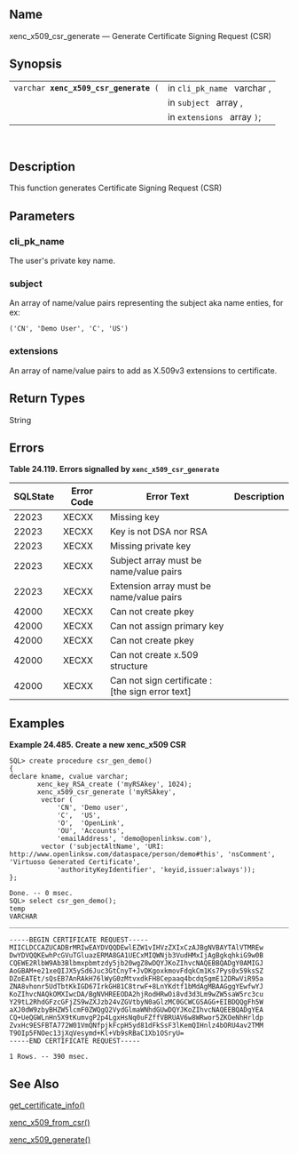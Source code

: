 <div id="fn_xenc_x509_csr_generate" class="refentry">

<div class="titlepage">

</div>

<div class="refnamediv">

## Name

xenc_x509_csr_generate — Generate Certificate Signing Request (CSR)

</div>

<div class="refsynopsisdiv">

## Synopsis

<div id="fsyn_xenc_x509_csr_generate" class="funcsynopsis">

|                                            |                             |
|--------------------------------------------|-----------------------------|
| `varchar `**`xenc_x509_csr_generate`**` (` | in `cli_pk_name ` varchar , |
|                                            | in `subject ` array ,       |
|                                            | in `extensions ` array `)`; |

<div class="funcprototype-spacer">

 

</div>

</div>

</div>

<div id="desc_xenc_x509_csr_generate" class="refsect1">

## Description

This function generates Certificate Signing Request (CSR)

</div>

<div id="params_xenc_x509_csr_generate" class="refsect1">

## Parameters

<div id="id121182" class="refsect2">

### cli_pk_name

The user's private key name.

</div>

<div id="id121185" class="refsect2">

### subject

An array of name/value pairs representing the subject aka name enties,
for ex:

``` programlisting
('CN', 'Demo User', 'C', 'US')
```

</div>

<div id="id121189" class="refsect2">

### extensions

An array of name/value pairs to add as X.509v3 extensions to
certificate.

</div>

</div>

<div id="ret_xenc_x509_csr_generate" class="refsect1">

## Return Types

String

</div>

<div id="errors_xenc_x509_csr_generate" class="refsect1">

## Errors

<div id="id121197" class="table">

**Table 24.119. Errors signalled by `xenc_x509_csr_generate `**

<div class="table-contents">

| SQLState                              | Error Code                            | Error Text                                                                         | Description |
|---------------------------------------|---------------------------------------|------------------------------------------------------------------------------------|-------------|
| <span class="errorcode">22023 </span> | <span class="errorcode">XECXX </span> | <span class="errortext">Missing key </span>                                        |             |
| <span class="errorcode">22023 </span> | <span class="errorcode">XECXX </span> | <span class="errortext">Key is not DSA nor RSA </span>                             |             |
| <span class="errorcode">22023 </span> | <span class="errorcode">XECXX </span> | <span class="errortext">Missing private key </span>                                |             |
| <span class="errorcode">22023 </span> | <span class="errorcode">XECXX </span> | <span class="errortext">Subject array must be name/value pairs </span>             |             |
| <span class="errorcode">22023 </span> | <span class="errorcode">XECXX </span> | <span class="errortext">Extension array must be name/value pairs </span>           |             |
| <span class="errorcode">42000 </span> | <span class="errorcode">XECXX </span> | <span class="errortext">Can not create pkey </span>                                |             |
| <span class="errorcode">42000 </span> | <span class="errorcode">XECXX </span> | <span class="errortext">Can not assign primary key </span>                         |             |
| <span class="errorcode">42000 </span> | <span class="errorcode">XECXX </span> | <span class="errortext">Can not create pkey </span>                                |             |
| <span class="errorcode">42000 </span> | <span class="errorcode">XECXX </span> | <span class="errortext">Can not create x.509 structure </span>                     |             |
| <span class="errorcode">42000 </span> | <span class="errorcode">XECXX </span> | <span class="errortext">Can not sign certificate : \[the sign error text\] </span> |             |

</div>

</div>

  

</div>

<div id="examples_xenc_x509_csr_generate" class="refsect1">

## Examples

<div id="ex_xenc_x509_csr_generate" class="example">

**Example 24.485. Create a new xenc_x509 CSR**

<div class="example-contents">

``` programlisting
SQL> create procedure csr_gen_demo()
{
declare kname, cvalue varchar;
       xenc_key_RSA_create ('myRSAkey', 1024);
       xenc_x509_csr_generate ('myRSAkey',
        vector (
            'CN', 'Demo user',
            'C',  'US',
            'O',  'OpenLink',
            'OU', 'Accounts',
            'emailAddress', 'demo@openlinksw.com'),
        vector ('subjectAltName', 'URI: http://www.openlinksw.com/dataspace/person/demo#this', 'nsComment', 'Virtuoso Generated Certificate',
            'authorityKeyIdentifier', 'keyid,issuer:always'));
};

Done. -- 0 msec.
SQL> select csr_gen_demo();
temp
VARCHAR
_______________________________________________________________________________

-----BEGIN CERTIFICATE REQUEST-----
MIICLDCCAZUCADBrMRIwEAYDVQQDEwlEZW1vIHVzZXIxCzAJBgNVBAYTAlVTMREw
DwYDVQQKEwhPcGVuTGluazERMA8GA1UECxMIQWNjb3VudHMxIjAgBgkqhkiG9w0B
CQEWE2RlbW9Ab3Blbmxpbmtzdy5jb20wgZ8wDQYJKoZIhvcNAQEBBQADgY0AMIGJ
AoGBAM+e21xeQIJX5ySd6Juc3GtCnyT+JvDKgoxkmovFdqkCm1Ks7Pys0x59ksSZ
DZoEATEt/sQsEB7AnRAkH76lWyG0zMtvxdkFH8Cepaaq4bcdqSgmE12DRwViR95a
ZNA8vhonr5UdTbtKkIGD67IrkGH81C8trwF+8LnYKdtf1bMdAgMBAAGggYEwfwYJ
KoZIhvcNAQkOMXIwcDA/BgNVHREEODA2hjRodHRwOi8vd3d3Lm9wZW5saW5rc3cu
Y29tL2RhdGFzcGFjZS9wZXJzb24vZGVtbyN0aGlzMC0GCWCGSAGG+EIBDQQgFh5W
aXJ0dW9zbyBHZW5lcmF0ZWQgQ2VydGlmaWNhdGUwDQYJKoZIhvcNAQEEBQADgYEA
CQ+UeQGWLnHn5X9tKumvgP2p4LgxHsNq0uFZffVBRUAV6w8WRwor5ZKOeNhHrldp
ZvxHc9ESFBTA772W01VmQNfpjkFcpH5yd81dFkSsF3lKemQIHnlz4bORU4av2TMM
T9OIp5FNOec13jXqVesymd+Kl+Vb9sRBaC1Xb1OSryU=
-----END CERTIFICATE REQUEST-----

1 Rows. -- 390 msec.
```

</div>

</div>

  

</div>

<div id="seealso_xenc_x509_csr_generate" class="refsect1">

## See Also

<a href="fn_get_certificate_info.html" class="link"
title="get_certificate_info">get_certificate_info()</a>

<a href="fn_xenc_x509_from_csr.html" class="link"
title="xenc_x509_from_csr">xenc_x509_from_csr()</a>

<a href="fn_xenc_x509_generate.html" class="link"
title="xenc_x509_generate">xenc_x509_generate()</a>

</div>

</div>
